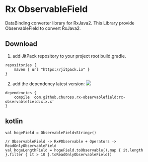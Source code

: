 # Rx ObservableField

DataBinding converter library for RxJava2.
This Library provide ObservableField to convert RxJava2.

## Download
1. add JitPack repository to your project root build.gradle.
```
repositories {
    maven { url "https://jitpack.io" }
}
```

2. add the dependency latest version: [![](https://jitpack.io/v/chuross/rx-observablefield.svg)](https://jitpack.io/#chuross/rx-observablefield)
```
dependencies {
    compile 'com.github.chuross.rx-observablefield:rx-observablefield:x.x.x'
}
```

## kotlin
```
val hogeField = ObservableField<String>()

// ObservableField -> Rx#Observable + Operators -> ReadOnlyObservableField
val hogeLengthField = hogeField.toObservable().map { it.length }.filter { it > 10 }.toReadOnlyObservableField()
```